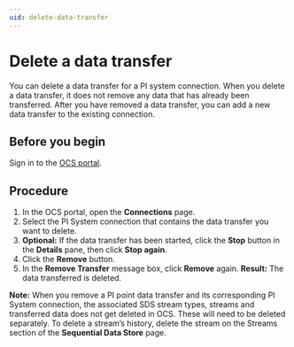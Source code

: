 ```yaml
---
uid: delete-data-transfer
---
```


# Delete a data transfer

You can delete a data transfer for a PI system connection. When you delete a data transfer, it does not remove any data that has already been transferred.  After you have removed a data transfer, you can add a new data transfer to the existing connection.

## Before you begin
Sign in to the [OCS portal](https://cloud.osisoft.com/).

## Procedure

1. In the OCS portal, open the **Connections** page.
2. Select the PI System connection that contains the data transfer you want to delete.
3. **Optional:** If the data transfer has been started, click the **Stop** button in the **Details** pane, then click **Stop again**.
4. Click the **Remove** button. 
5. In the **Remove Transfer** message box, click **Remove** again.
**Result:** The data transferred is deleted.

**Note:** When you remove a PI point data transfer and its corresponding PI System connection, the associated SDS stream types, streams and transferred data does not get deleted in OCS. These will need to be deleted separately. To delete a stream’s history, delete the stream on the Streams section of the **Sequential Data Store** page.
